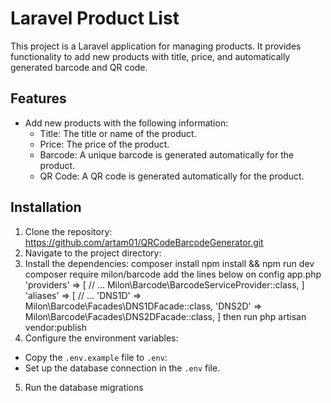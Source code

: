 # Laravel Product List

This project is a Laravel application for managing products. It provides functionality to add new products with title, price, and automatically generated barcode and QR code.

## Features

- Add new products with the following information:
  - Title: The title or name of the product.
  - Price: The price of the product.
  - Barcode: A unique barcode is generated automatically for the product.
  - QR Code: A QR code  is generated automatically for the product.

## Installation

1. Clone the repository:
https://github.com/artam01/QRCodeBarcodeGenerator.git
2. Navigate to the project directory:
3. Install the dependencies:
  composer install
  npm install && npm run dev
  composer require milon/barcode
add the lines below on config app.php
'providers' => [
    // ...
    Milon\Barcode\BarcodeServiceProvider::class,
]
'aliases' => [
    // ...
    'DNS1D' => Milon\Barcode\Facades\DNS1DFacade::class,
    'DNS2D' => Milon\Barcode\Facades\DNS2DFacade::class,
]
then run
php artisan vendor:publish
4. Configure the environment variables:
 - Copy the `.env.example` file to `.env`:
 - Set up the database connection in the `.env` file.

5. Run the database migrations 

